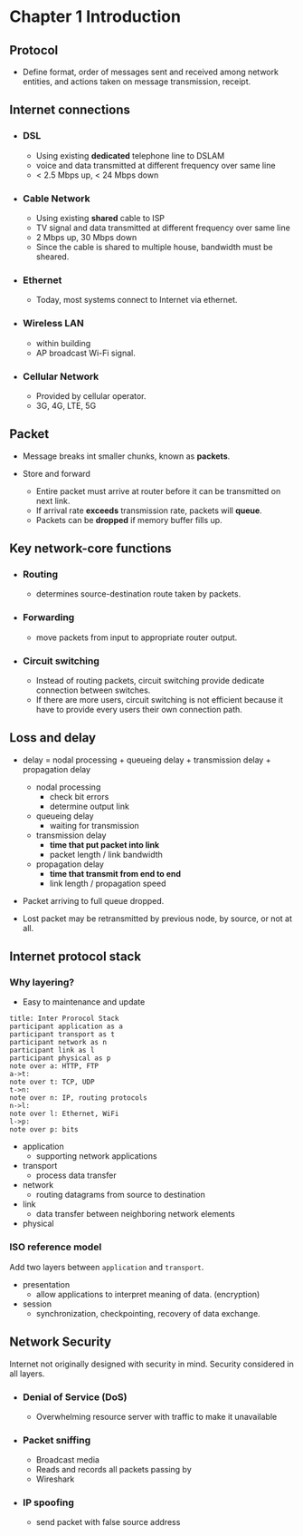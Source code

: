 # Chapter 1 Introduction

## Protocol

- Define format, order of messages sent and received among network entities, and actions taken on message transmission, receipt.

## Internet connections

- ### DSL

  - Using existing **dedicated** telephone line to DSLAM
  - voice and data transmitted at different frequency over same line
  - < 2.5 Mbps up, < 24 Mbps down

- ### Cable Network

  - Using existing **shared** cable to ISP
  - TV signal and data transmitted at different frequency over same line
  - 2 Mbps up, 30 Mbps down
  - Since the cable is shared to multiple house, bandwidth must be sheared.

- ### Ethernet

  - Today, most systems connect to Internet via ethernet.

- ### Wireless LAN

  - within building
  - AP broadcast Wi-Fi signal.

- ### Cellular Network

  - Provided by cellular operator.
  - 3G, 4G, LTE, 5G

## Packet

- Message breaks int smaller chunks, known as **packets**.

- Store and forward
  - Entire packet must arrive at router before it can be transmitted on next link.
  - If arrival rate **exceeds** transmission rate, packets will **queue**.
  - Packets can be **dropped** if memory buffer fills up.

## Key network-core functions

- ### Routing

  - determines source-destination route taken by packets.

- ### Forwarding

  - move packets from input to appropriate router output.

- ### Circuit switching

  - Instead of routing packets, circuit switching provide dedicate connection between switches.
  - If there are more users, circuit switching is not efficient because it have to provide every users their own connection path.

## Loss and delay

- delay = nodal processing + queueing delay + transmission delay + propagation delay
  - nodal processing
    - check bit errors
    - determine output link
  - queueing delay
    - waiting for transmission
  - transmission delay
    - **time that put packet into link**
    - packet length / link bandwidth
  - propagation delay
    - **time that transmit from end to end**
    - link length / propagation speed

- Packet arriving to full queue dropped.
- Lost packet may be retransmitted by previous node, by source, or not at all.

## Internet protocol stack

### Why layering?

- Easy to maintenance and update

``` sequence
title: Inter Prorocol Stack 
participant application as a
participant transport as t
participant network as n
participant link as l
participant physical as p
note over a: HTTP, FTP
a->t:
note over t: TCP, UDP
t->n:
note over n: IP, routing protocols
n->l:
note over l: Ethernet, WiFi
l->p:
note over p: bits
```

- application
  - supporting network applications
- transport
  - process data transfer
- network
  - routing datagrams from source to destination
- link
  - data transfer between neighboring network elements
- physical

### ISO reference model

Add two layers between `application` and `transport`.

- presentation
  - allow applications to interpret meaning of data. (encryption)
- session
  - synchronization, checkpointing, recovery of data exchange.

## Network Security

Internet not originally designed with security in mind.
Security considered in all layers.

- ### Denial of Service (DoS)
  - Overwhelming resource server with traffic to make it unavailable
  
- ### Packet sniffing

  - Broadcast media
  - Reads and records all packets passing by
  - Wireshark

- ### IP spoofing

  - send packet with false source address
